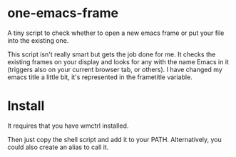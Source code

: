# one-emacs-frame
A tiny script to check whether to open a new emacs frame or put your file into the existing one.

This script isn't really smart but gets the job done for me. It checks the existing frames on your display and looks for any with the name Emacs in it (triggers also on your current browser tab, or others).
I have changed my emacs title a little bit, it's represented in the frametitle variable.

# Install
It requires that you have wmctrl installed.

Then just copy the shell script and add it to your PATH. Alternatively, you could also create an alias to call it.
